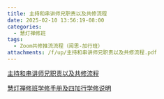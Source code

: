 ```yaml
---
title: 主持和串讲师兄职责以及共修流程
date: 2025-02-10 13:56:19-08:00
categories:
  - 慧灯禅修班
tags:
  - Zoom共修推流流程（闻思-加行班）
attachments: /f/up/主持和串讲师兄职责以及共修流程.pdf
---
```

[主持和串讲师兄职责以及共修流程](/f/up/主持和串讲师兄职责以及共修流程.pdf)

[慧灯禅修班学修手册及四加行学修说明](https://s3.ap-northeast-1.wasabisys.com/hdcx/hdv/f/up/%E6%85%A7%E7%81%AF%E7%A6%85%E4%BF%AE%E7%8F%AD%E5%AD%A6%E4%BF%AE%E6%89%8B%E5%86%8C%E5%8F%8A%E5%9B%9B%E5%8A%A0%E8%A1%8C%E5%AD%A6%E4%BF%AE%E8%AF%B4%E6%98%8E.pdf)